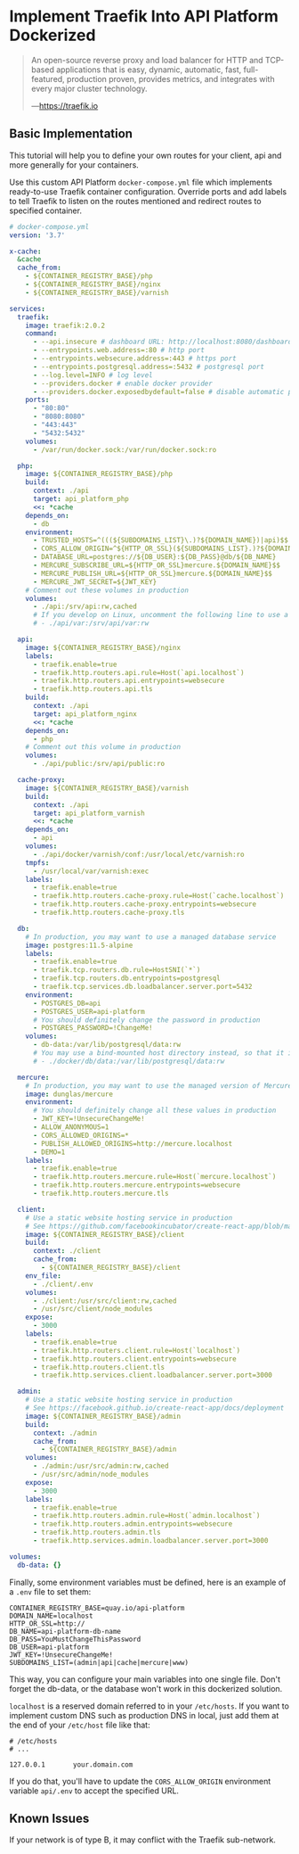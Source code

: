 # Implement Traefik Into API Platform Dockerized

> An open-source reverse proxy and load balancer for HTTP and TCP-based applications that is easy, dynamic, automatic, fast, full-featured, production proven, provides metrics, and integrates with every major cluster technology.
>
> —https://traefik.io

## Basic Implementation

This tutorial will help you to define your own routes for your client, api and more generally for your containers.

Use this custom API Platform `docker-compose.yml` file which implements ready-to-use Traefik container configuration. Override
ports and add labels to tell Traefik to listen on the routes mentioned and redirect routes to specified container.

```yaml
# docker-compose.yml
version: '3.7'

x-cache:
  &cache
  cache_from:
    - ${CONTAINER_REGISTRY_BASE}/php
    - ${CONTAINER_REGISTRY_BASE}/nginx
    - ${CONTAINER_REGISTRY_BASE}/varnish

services:
  traefik:
    image: traefik:2.0.2
    command:
      - --api.insecure # dashboard URL: http://localhost:8080/dashboard/
      - --entrypoints.web.address=:80 # http port
      - --entrypoints.websecure.address=:443 # https port
      - --entrypoints.postgresql.address=:5432 # postgresql port
      - --log.level=INFO # log level
      - --providers.docker # enable docker provider
      - --providers.docker.exposedbydefault=false # disable automatic provisioning
    ports:
      - "80:80"
      - "8080:8080"
      - "443:443"
      - "5432:5432"
    volumes:
      - /var/run/docker.sock:/var/run/docker.sock:ro

  php:
    image: ${CONTAINER_REGISTRY_BASE}/php
    build:
      context: ./api
      target: api_platform_php
      <<: *cache
    depends_on:
      - db
    environment:
      - TRUSTED_HOSTS=^(((${SUBDOMAINS_LIST}\.)?${DOMAIN_NAME})|api)$$
      - CORS_ALLOW_ORIGIN=^${HTTP_OR_SSL}(${SUBDOMAINS_LIST}.)?${DOMAIN_NAME}$$
      - DATABASE_URL=postgres://${DB_USER}:${DB_PASS}@db/${DB_NAME}
      - MERCURE_SUBSCRIBE_URL=${HTTP_OR_SSL}mercure.${DOMAIN_NAME}$$
      - MERCURE_PUBLISH_URL=${HTTP_OR_SSL}mercure.${DOMAIN_NAME}$$
      - MERCURE_JWT_SECRET=${JWT_KEY}
    # Comment out these volumes in production
    volumes:
      - ./api:/srv/api:rw,cached
      # If you develop on Linux, uncomment the following line to use a bind-mounted host directory instead
      # - ./api/var:/srv/api/var:rw

  api:
    image: ${CONTAINER_REGISTRY_BASE}/nginx
    labels:
      - traefik.enable=true
      - traefik.http.routers.api.rule=Host(`api.localhost`)
      - traefik.http.routers.api.entrypoints=websecure
      - traefik.http.routers.api.tls
    build:
      context: ./api
      target: api_platform_nginx
      <<: *cache
    depends_on:
      - php
    # Comment out this volume in production
    volumes:
      - ./api/public:/srv/api/public:ro

  cache-proxy:
    image: ${CONTAINER_REGISTRY_BASE}/varnish
    build:
      context: ./api
      target: api_platform_varnish
      <<: *cache
    depends_on:
      - api
    volumes:
      - ./api/docker/varnish/conf:/usr/local/etc/varnish:ro
    tmpfs:
      - /usr/local/var/varnish:exec
    labels:
      - traefik.enable=true
      - traefik.http.routers.cache-proxy.rule=Host(`cache.localhost`)
      - traefik.http.routers.cache-proxy.entrypoints=websecure
      - traefik.http.routers.cache-proxy.tls

  db:
    # In production, you may want to use a managed database service
    image: postgres:11.5-alpine
    labels:
      - traefik.enable=true
      - traefik.tcp.routers.db.rule=HostSNI(`*`)
      - traefik.tcp.routers.db.entrypoints=postgresql
      - traefik.tcp.services.db.loadbalancer.server.port=5432
    environment:
      - POSTGRES_DB=api
      - POSTGRES_USER=api-platform
      # You should definitely change the password in production
      - POSTGRES_PASSWORD=!ChangeMe!
    volumes:
      - db-data:/var/lib/postgresql/data:rw
      # You may use a bind-mounted host directory instead, so that it is harder to accidentally remove the volume and lose all your data!
      # - ./docker/db/data:/var/lib/postgresql/data:rw

  mercure:
    # In production, you may want to use the managed version of Mercure, https://mercure.rocks
    image: dunglas/mercure
    environment:
      # You should definitely change all these values in production
      - JWT_KEY=!UnsecureChangeMe!
      - ALLOW_ANONYMOUS=1
      - CORS_ALLOWED_ORIGINS=*
      - PUBLISH_ALLOWED_ORIGINS=http://mercure.localhost
      - DEMO=1
    labels:
      - traefik.enable=true
      - traefik.http.routers.mercure.rule=Host(`mercure.localhost`)
      - traefik.http.routers.mercure.entrypoints=websecure
      - traefik.http.routers.mercure.tls

  client:
    # Use a static website hosting service in production
    # See https://github.com/facebookincubator/create-react-app/blob/master/packages/react-scripts/template/README.mddeployment
    image: ${CONTAINER_REGISTRY_BASE}/client
    build:
      context: ./client
      cache_from:
        - ${CONTAINER_REGISTRY_BASE}/client
    env_file:
      - ./client/.env
    volumes:
      - ./client:/usr/src/client:rw,cached
      - /usr/src/client/node_modules
    expose:
      - 3000
    labels:
      - traefik.enable=true
      - traefik.http.routers.client.rule=Host(`localhost`)
      - traefik.http.routers.client.entrypoints=websecure
      - traefik.http.routers.client.tls
      - traefik.http.services.client.loadbalancer.server.port=3000

  admin:
    # Use a static website hosting service in production
    # See https://facebook.github.io/create-react-app/docs/deployment
    image: ${CONTAINER_REGISTRY_BASE}/admin
    build:
      context: ./admin
      cache_from:
        - ${CONTAINER_REGISTRY_BASE}/admin
    volumes:
      - ./admin:/usr/src/admin:rw,cached
      - /usr/src/admin/node_modules
    expose:
      - 3000
    labels:
      - traefik.enable=true
      - traefik.http.routers.admin.rule=Host(`admin.localhost`)
      - traefik.http.routers.admin.entrypoints=websecure
      - traefik.http.routers.admin.tls
      - traefik.http.services.admin.loadbalancer.server.port=3000

volumes:
  db-data: {}
```
Finally, some environment variables must be defined, here is an example of a `.env` file to set them: 
```dotenv
CONTAINER_REGISTRY_BASE=quay.io/api-platform
DOMAIN_NAME=localhost
HTTP_OR_SSL=http://
DB_NAME=api-platform-db-name
DB_PASS=YouMustChangeThisPassword
DB_USER=api-platform
JWT_KEY=!UnsecureChangeMe!
SUBDOMAINS_LIST=(admin|api|cache|mercure|www)
```
This way, you can configure your main variables into one single file. Don't forget the db-data, or the database won't work in this dockerized solution.

`localhost` is a reserved domain referred to in your `/etc/hosts`. 
If you want to implement custom DNS such as production DNS in local, just add them at the end of your `/etc/host` file like that: 

```
# /etc/hosts
# ...

127.0.0.1       your.domain.com
```

If you do that, you'll have to update the `CORS_ALLOW_ORIGIN` environment variable `api/.env` to accept the specified URL.

## Known Issues

If your network is of type B, it may conflict with the Traefik sub-network.
